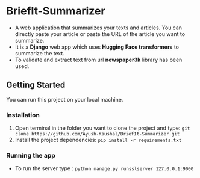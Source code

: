 # BriefIt-Summarizer

- A web application that summarizes your texts and articles. You can directly paste your article or paste the URL of the article you    want to summarize.
- It is a **Django** web app which uses **Hugging Face transformers** to summarize the text. 
- To validate and extract text from url **newspaper3k** library has been used.

## Getting Started
You can run this project on your local machine.

### Installation
1. Open terminal in the folder you want to clone the project and type:
```git clone https://github.com/Ayush-Kaushal/BriefIt-Summarizer.git```
2. Install the project dependencies:
```pip install -r requirements.txt```

### Running the app
- To run the server type :
```python manage.py runsslserver 127.0.0.1:9000```